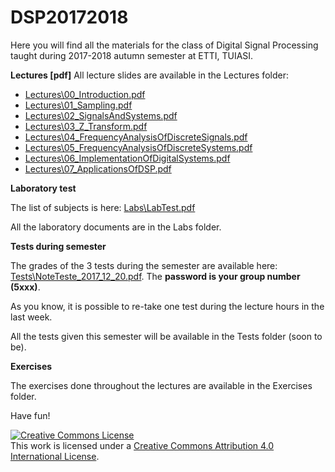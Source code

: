 # DSP20172018

Here you will find all the materials for the class of Digital Signal Processing taught during 2017-2018
autumn semester at ETTI, TUIASI.

**Lectures [pdf]** All lecture slides are available in the Lectures folder:

- [Lectures\00_Introduction.pdf](Lectures/00_Introduction.pdf)
- [Lectures\01_Sampling.pdf](Lectures/01_Sampling.pdf)
- [Lectures\02_SignalsAndSystems.pdf](Lectures/02_SignalsAndSystems.pdf)
- [Lectures\03_Z_Transform.pdf](Lectures/03_Z_Transform.pdf)
- [Lectures\04_FrequencyAnalysisOfDiscreteSignals.pdf](Lectures/04_FrequencyAnalysisOfDiscreteSignals.pdf)
- [Lectures\05_FrequencyAnalysisOfDiscreteSystems.pdf](Lectures/05_FrequencyAnalysisOfDiscreteSystems.pdf)
- [Lectures\06_ImplementationOfDigitalSystems.pdf](Lectures/06_ImplementationOfDigitalSystems.pdf)
- [Lectures\07_ApplicationsOfDSP.pdf](Lectures/07_ApplicationsOfDSP.pdf)

**Laboratory test**
 
The list of subjects is here: [Labs\LabTest.pdf](Labs/LabTest.pdf)

All the laboratory documents are in the Labs folder.

**Tests during semester**

The grades of the 3 tests during the semester are available here: [Tests\NoteTeste_2017_12_20.pdf](Tests/NoteTeste_2017_12_20.pdf).
The **password is your group number (5xxx)**.

As you know, it is possible to re-take one test during the lecture hours in the last week.

All the tests given this semester will be available in the Tests folder (soon to be).

**Exercises**

The exercises done throughout the lectures are available in the Exercises folder.

Have fun!

<a rel="license" href="http://creativecommons.org/licenses/by/4.0/"><img alt="Creative Commons License" style="border-width:0" src="https://i.creativecommons.org/l/by/4.0/88x31.png" /></a><br />This work is licensed under a <a rel="license" href="http://creativecommons.org/licenses/by/4.0/">Creative Commons Attribution 4.0 International License</a>.
